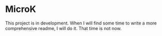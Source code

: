 # MicroK

This project is in development.
When I will find some time to write a more comprehensive readme, I will do it.
That time is not now.
